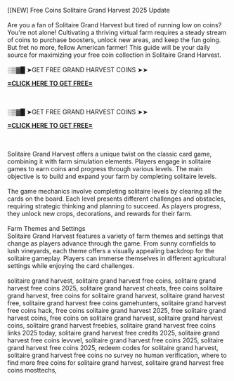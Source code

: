 [[NEW] Free Coins Solitaire Grand Harvest 2025 Update
<br>
<br>Are you a fan of Solitaire Grand Harvest but tired of running low on coins? You're not alone! Cultivating a thriving virtual farm requires a steady stream of coins to purchase boosters, unlock new areas, and keep the fun going. But fret no more, fellow American farmer! This guide will be your daily source for maximizing your free coin collection in Solitaire Grand Harvest.
<br>
<br>░▒▓█ ➤GET FREE GRAND HARVEST COINS ➤➤ 

**[=CLICK HERE TO GET FREE=](https://www.google.com/url?q=https%3A%2F%2Fappbitly.com%2FuxHKU)**


<br>
<br>░▒▓█ ➤GET FREE GRAND HARVEST COINS ➤➤ 

**[=CLICK HERE TO GET FREE=](https://www.google.com/url?q=https%3A%2F%2Fappbitly.com%2FuxHKU)**


<br>
<br>Solitaire Grand Harvest offers a unique twist on the classic card game, combining it with farm simulation elements. Players engage in solitaire games to earn coins and progress through various levels. The main objective is to build and expand your farm by completing solitaire levels.
<br>
<br>The game mechanics involve completing solitaire levels by clearing all the cards on the board. Each level presents different challenges and obstacles, requiring strategic thinking and planning to succeed. As players progress, they unlock new crops, decorations, and rewards for their farm.
<br>
<br>Farm Themes and Settings
<br>Solitaire Grand Harvest features a variety of farm themes and settings that change as players advance through the game. From sunny cornfields to lush vineyards, each theme offers a visually appealing backdrop for the solitaire gameplay. Players can immerse themselves in different agricultural settings while enjoying the card challenges.
<br>
<br>solitaire grand harvest, solitaire grand harvest free coins, solitaire grand harvest free coins 2025, solitaire grand harvest cheats, free coins solitaire grand harvest, free coins for solitaire grand harvest, solitaire grand harvest free, solitaire grand harvest free coins gamehunters, solitaire grand harvest free coins hack, free coins solitaire grand harvest 2025, free solitaire grand harvest coins, free coins on solitaire grand harvest, solitaire grand harvest coins, solitaire grand harvest freebies, solitaire grand harvest free coins links 2025 today, solitaire grand harvest free credits 2025, solitaire grand harvest free coins levvvel, solitaire grand harvest free coins 2025, solitaire grand harvest free coins 2025, redeem codes for solitaire grand harvest, solitaire grand harvest free coins no survey no human verification, where to find more free coins for solitaire grand harvest, solitaire grand harvest free coins mosttechs,
